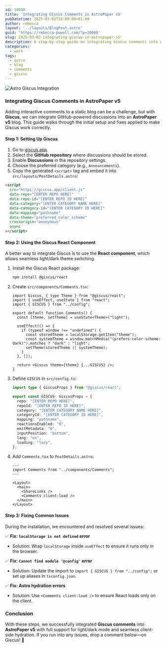 ```yaml
---
id: 10000
title: 'Integrating Giscus Comments in AstroPaper v5'
pubDatetime: 2025-03-02T16:00:00+01:00
author: rebecca
layout: '../layouts/BlogPost.astro'
guid: 'https://rebecca-powell.com/?p=10000'
slug: 2025-03-02-integrating-giscus-in-astropaper-v5'
description: A step-by-step guide on integrating Giscus comments into AstroPaper v5, including fixes for common issues.
categories:
  - work
tags:
  - astro
  - blog
  - comments
  - giscus
---
```


![Astro Giscus Integration](/assets/posts/giscuss_comments_integration.webp)

### Integrating Giscus Comments in AstroPaper v5

Adding interactive comments to a static blog can be a challenge, but with **Giscus**, we can integrate GitHub-powered discussions into an **AstroPaper v5** blog. This guide walks through the initial setup and fixes applied to make Giscus work correctly.

#### Step 1: Setting Up Giscus
1. Go to [giscus.app](https://giscus.app/).
2. Select the **GitHub repository** where discussions should be stored.
3. Enable **Discussions** in the repository settings.
4. Choose the preferred category (e.g., `Announcements`).
5. Copy the generated `<script>` tag and embed it into `src/layouts/PostDetails.astro`:

```html
<script
  src="https://giscus.app/client.js"
  data-repo="[ENTER REPO HERE]"
  data-repo-id="[ENTER REPO ID HERE]"
  data-category="[ENTER CATEGORY NAME HERE]"
  data-category-id="[ENTER CATEGORY ID HERE]"
  data-mapping="pathname"
  data-theme="preferred_color_scheme"
  crossorigin="anonymous"
  async
></script>
```

#### Step 2: Using the Giscus React Component
A better way to integrate Giscus is to use the **React component**, which allows seamless light/dark theme switching.

1. Install the Giscus React package:
   ```bash
   npm install @giscus/react
   ```

2. Create `src/components/Comments.tsx`:
   ```tsx
   import Giscus, { type Theme } from "@giscus/react";
   import { useEffect, useState } from "react";
   import { GISCUS } from "../config";

   export default function Comments() {
     const [theme, setTheme] = useState<Theme>("light");

     useEffect(() => {
       if (typeof window !== "undefined") {
         const storedTheme = localStorage.getItem("theme");
         const systemTheme = window.matchMedia("(prefers-color-scheme: dark)").matches ? "dark" : "light";
         setTheme(storedTheme || systemTheme);
       }
     }, []);

     return <Giscus theme={theme} {...GISCUS} />;
   }
   ```

3. Define `GISCUS` in `src/config.ts`:
   ```ts
   import type { GiscusProps } from "@giscus/react";

   export const GISCUS: GiscusProps = {
     repo: "[ENTER REPO HERE]",
     repoId: "[ENTER REPO ID HERE]",
     category: "[ENTER CATEGORY NAME HERE]",
     categoryId: "[ENTER CATEGORY ID HERE]",
     mapping: "pathname",
     reactionsEnabled: "0",
     emitMetadata: "0",
     inputPosition: "bottom",
     lang: "en",
     loading: "lazy",
   };
   ```

4. Add `Comments.tsx` to `PostDetails.astro`:
   ```astro
   ---
   import Comments from "../components/Comments";
   ---

   <Layout>
     <main>
       <ShareLinks />
       <Comments client:load />
     </main>
   </Layout>
   ```

#### Step 3: Fixing Common Issues
During the installation, we encountered and resolved several issues:

✅ **Fix: `localStorage is not defined` error**
- Solution: Wrap `localStorage` inside `useEffect` to ensure it runs only in the browser.

✅ **Fix: `Cannot find module '@config'` error**
- Solution: Update the import to `import { GISCUS } from "../config";` or set up aliases in `tsconfig.json`.

✅ **Fix: Astro hydration errors**
- Solution: Use `<Comments client:load />` to ensure React loads only on the client.

### Conclusion
With these steps, we successfully integrated **Giscus comments** into **AstroPaper v5** with full support for light/dark mode and seamless client-side hydration. If you run into any issues, drop a comment below—on Giscus! 🚀


